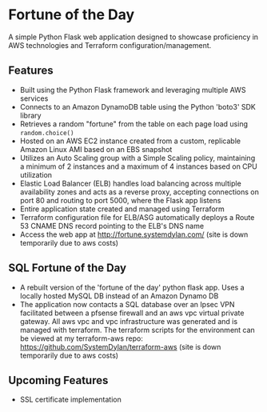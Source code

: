 # Fortune of the Day

A simple Python Flask web application designed to showcase proficiency in AWS technologies and Terraform configuration/management.

## Features

- Built using the Python Flask framework and leveraging multiple AWS services
- Connects to an Amazon DynamoDB table using the Python 'boto3' SDK library
- Retrieves a random "fortune" from the table on each page load using `random.choice()`
- Hosted on an AWS EC2 instance created from a custom, replicable Amazon Linux AMI based on an EBS snapshot
- Utilizes an Auto Scaling group with a Simple Scaling policy, maintaining a minimum of 2 instances and a maximum of 4 instances based on CPU utilization
- Elastic Load Balancer (ELB) handles load balancing across multiple availability zones and acts as a reverse proxy, accepting connections on port 80 and routing to port 5000, where the Flask app listens
- Entire application state created and managed using Terraform
- Terraform configuration file for ELB/ASG automatically deploys a Route 53 CNAME DNS record pointing to the ELB's DNS name
- Access the web app at http://fortune.systemdylan.com/ (site is down temporarily due to aws costs)

## SQL Fortune of the Day

- A rebuilt version of the 'fortune of the day' python flask app. Uses a locally hosted MySQL DB instead of an Amazon Dynamo DB
- The application now contacts a SQL database over an Ipsec VPN facilitated between a pfsense firewall and an aws vpc virtual private gateway. All aws vpc and vpc infrastructure was generated and is managed with terraform. The terraform scripts for the environment can be viewed at my terraform-aws repo: https://github.com/SystemDylan/terraform-aws (site is down temporarily due to aws costs)

## Upcoming Features

- SSL certificate implementation
